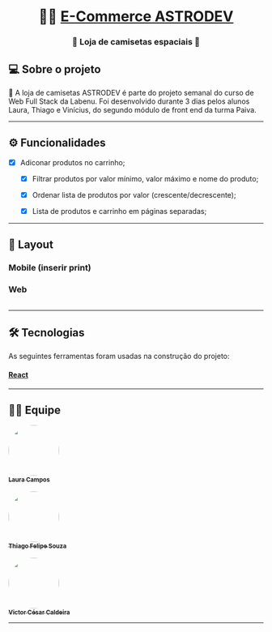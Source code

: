 <h1 align="center">
     🛒🚀 <a href="#" alt="site do projeto"> E-Commerce ASTRODEV </a> 
</h1>

<h3 align="center">
    🛒 Loja de camisetas espaciais 🚀
</h3>



## 💻 Sobre o projeto

🚀 A loja de camisetas ASTRODEV é parte do projeto semanal do curso de Web Full Stack da Labenu. 
Foi desenvolvido durante 3 dias pelos alunos Laura, Thiago e Vinícius, do segundo módulo de front end da turma Paiva.

---

## ⚙️ Funcionalidades

- [x] Adiconar produtos no carrinho;
  - [x] Filtrar produtos por valor mínimo, valor máximo e nome do produto;
  - [x] Ordenar lista de produtos por valor (crescente/decrescente);
  - [x] Lista de produtos e carrinho em páginas separadas;
 

---

## 🎨 Layout

### Mobile (inserir print)

<p align="center">
  


</p>

### Web

<p align="center" style="display: flex; align-items: flex-start; justify-content: center;">
 
</p>

---

## 🛠 Tecnologias

As seguintes ferramentas foram usadas na construção do projeto:

#### [React](https://reactjs.org/)  


---

## 👨‍💻 Equipe


<a href="https://github.com/lausmpc">
 <img style="border-radius: 50%;" src="https://avatars.githubusercontent.com/u/81258211?v=4" width="100px;" alt=""/>
 <br />
 <sub><b>Laura Campos</b></sub></a> <a href="https://github.com/lausmpc" title="github"></a>
 <br>
 <br>

<a href="https://github.com/thiago-felipe-99">
 <img style="border-radius: 50%;" src="https://avatars.githubusercontent.com/u/77975911?v=4" width="100px;" alt=""/>
 <br>
 <sub><b>Thiago Felipe Souza</b></sub></a> <a href="https://github.com/thiago-felipe-99" title="github"></a>
 <br>
 <br>

<a href="https://github.com/VictorCCal22">
 <img style="border-radius: 50%;" src="https://avatars.githubusercontent.com/u/81269490?v=4" width="100px;" alt=""/>
 <br />
 <sub><b>Victor César Caldeira</b></sub></a> <a href="https://github.com/VictorCCal22" title="github"></a>
 <br>
 

---

